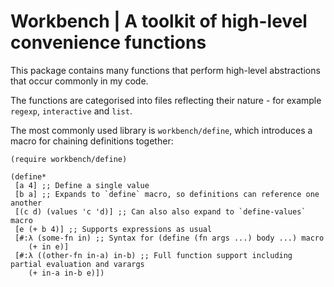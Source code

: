 Workbench | A toolkit of high-level convenience functions
=========
This package contains many functions that perform high-level abstractions that occur commonly in my code.

The functions are categorised into files reflecting their nature - for example `regexp`, `interactive` and `list`.

The most commonly used library is `workbench/define`, which introduces a macro for chaining definitions together:
```racket
(require workbench/define)

(define*
 [a 4] ;; Define a single value
 [b a] ;; Expands to `define` macro, so definitions can reference one another
 [(c d) (values 'c 'd)] ;; Can also also expand to `define-values` macro
 [e (+ b 4)] ;; Supports expressions as usual
 [#:λ (some-fn in) ;; Syntax for (define (fn args ...) body ...) macro
    (+ in e)]
 [#:λ ((other-fn in-a) in-b) ;; Full function support including partial evaluation and varargs
    (+ in-a in-b e)])
```